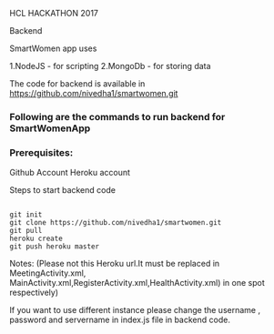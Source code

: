 HCL HACKATHON 2017

Backend

SmartWomen app uses 

1.NodeJS - for scripting 
2.MongoDb - for storing data

The code for backend is available in ​https://github.com/nivedha1/smartwomen.git 

### Following are the commands to run backend for SmartWomenApp

### Prerequisites:

Github Account
Heroku account

Steps to start backend code
````

git init
git clone ​https://github.com/nivedha1/smartwomen.git 
git pull
heroku create
git push heroku master

````

Notes: (Please not this Heroku url.It must be replaced in MeetingActivity.xml, MainActivity.xml,RegisterActivity.xml,HealthActivity.xml) in one spot respectively)

If you want to use different instance please change the username , password and servername in index.js file in backend code.
